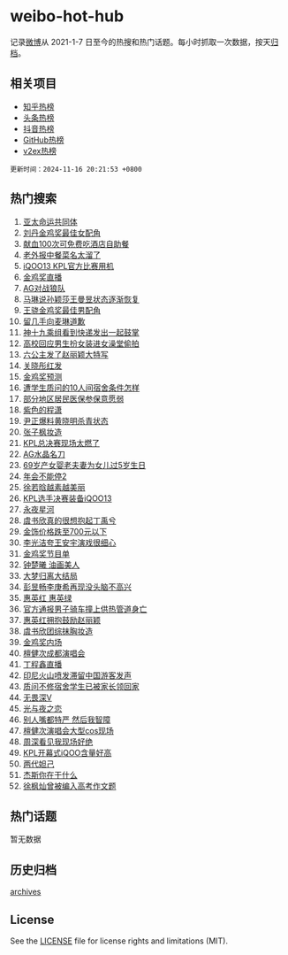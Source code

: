# weibo-hot-hub

记录[微博](https://www.weibo.com)从 2021-1-7 日至今的热搜和热门话题。每小时抓取一次数据，按天[归档](archives)。

## 相关项目

- [知乎热榜](https://github.com/lonnyzhang423/zhihu-hot-hub)
- [头条热榜](https://github.com/lonnyzhang423/toutiao-hot-hub)
- [抖音热榜](https://github.com/lonnyzhang423/douyin-hot-hub)
- [GitHub热榜](https://github.com/lonnyzhang423/github-hot-hub)
- [v2ex热榜](https://github.com/lonnyzhang423/v2ex-hot-hub)


`更新时间：2024-11-16 20:21:53 +0800`

## 热门搜索

1. [亚太命运共同体](https://m.weibo.cn/search?containerid=100103type%3D1%26t%3D10%26q%3D%23%E4%BA%9A%E5%A4%AA%E5%91%BD%E8%BF%90%E5%85%B1%E5%90%8C%E4%BD%93%23&stream_entry_id=51&isnewpage=1&extparam=seat%3D1%26c_type%3D51%26pos%3D0%26q%3D%2523%25E4%25BA%259A%25E5%25A4%25AA%25E5%2591%25BD%25E8%25BF%2590%25E5%2585%25B1%25E5%2590%258C%25E4%25BD%2593%2523%26dgr%3D0%26filter_type%3Drealtimehot%26stream_entry_id%3D51%26cate%3D10103%26display_time%3D1731759712%26pre_seqid%3D17317597126440368048131)
1. [刘丹金鸡奖最佳女配角](https://m.weibo.cn/search?containerid=100103type%3D1%26t%3D10%26q%3D%23%E5%88%98%E4%B8%B9%E9%87%91%E9%B8%A1%E5%A5%96%E6%9C%80%E4%BD%B3%E5%A5%B3%E9%85%8D%E8%A7%92%23&stream_entry_id=31&isnewpage=1&extparam=seat%3D1%26flag%3D1%26pos%3D0%26q%3D%2523%25E5%2588%2598%25E4%25B8%25B9%25E9%2587%2591%25E9%25B8%25A1%25E5%25A5%2596%25E6%259C%2580%25E4%25BD%25B3%25E5%25A5%25B3%25E9%2585%258D%25E8%25A7%2592%2523%26dgr%3D0%26lcate%3D5001%26realpos%3D1%26filter_type%3Drealtimehot%26c_type%3D31%26stream_entry_id%3D31%26band_rank%3D1%26cate%3D5001%26display_time%3D1731759712%26pre_seqid%3D17317597126440368048131)
1. [献血100次可免费吃酒店自助餐](https://m.weibo.cn/search?containerid=100103type%3D1%26t%3D10%26q%3D%23%E7%8C%AE%E8%A1%80100%E6%AC%A1%E5%8F%AF%E5%85%8D%E8%B4%B9%E5%90%83%E9%85%92%E5%BA%97%E8%87%AA%E5%8A%A9%E9%A4%90%23&stream_entry_id=31&isnewpage=1&extparam=seat%3D1%26flag%3D2%26pos%3D1%26q%3D%2523%25E7%258C%25AE%25E8%25A1%2580100%25E6%25AC%25A1%25E5%258F%25AF%25E5%2585%258D%25E8%25B4%25B9%25E5%2590%2583%25E9%2585%2592%25E5%25BA%2597%25E8%2587%25AA%25E5%258A%25A9%25E9%25A4%2590%2523%26dgr%3D0%26lcate%3D5001%26realpos%3D2%26filter_type%3Drealtimehot%26c_type%3D31%26stream_entry_id%3D31%26band_rank%3D2%26cate%3D5001%26display_time%3D1731759712%26pre_seqid%3D17317597126440368048131)
1. [老外报中餐菜名太溜了](https://m.weibo.cn/search?containerid=100103type%3D1%26t%3D10%26q%3D%23%E8%80%81%E5%A4%96%E6%8A%A5%E4%B8%AD%E9%A4%90%E8%8F%9C%E5%90%8D%E5%A4%AA%E6%BA%9C%E4%BA%86%23&stream_entry_id=31&isnewpage=1&extparam=seat%3D1%26flag%3D0%26pos%3D2%26q%3D%2523%25E8%2580%2581%25E5%25A4%2596%25E6%258A%25A5%25E4%25B8%25AD%25E9%25A4%2590%25E8%258F%259C%25E5%2590%258D%25E5%25A4%25AA%25E6%25BA%259C%25E4%25BA%2586%2523%26dgr%3D0%26lcate%3D5001%26realpos%3D3%26filter_type%3Drealtimehot%26c_type%3D31%26stream_entry_id%3D31%26band_rank%3D3%26cate%3D5001%26display_time%3D1731759712%26pre_seqid%3D17317597126440368048131)
1. [iQOO13 KPL官方比赛用机](https://m.weibo.cn/search?containerid=100103type%3D1%26t%3D10%26q%3D%23iQOO13+KPL%E5%AE%98%E6%96%B9%E6%AF%94%E8%B5%9B%E7%94%A8%E6%9C%BA%23&stream_entry_id=31&isnewpage=1&extparam=seat%3D1%26is_ad_pos%3D1%26pos%3D3%26q%3D%2523iQOO13%2520KPL%25E5%25AE%2598%25E6%2596%25B9%25E6%25AF%2594%25E8%25B5%259B%25E7%2594%25A8%25E6%259C%25BA%2523%26dgr%3D0%26adid%3D264362%26stream_entry_id%3D31%26filter_type%3Drealtimehot%26topic_ad%3D1%26c_type%3D31%26lcate%3D5001%26band_rank%3D4%26cate%3D5001%26display_time%3D1731759712%26pre_seqid%3D17317597126440368048131)
1. [金鸡奖直播](https://m.weibo.cn/search?containerid=100103type%3D1%26t%3D10%26q%3D%E9%87%91%E9%B8%A1%E5%A5%96%E7%9B%B4%E6%92%AD&stream_entry_id=31&isnewpage=1&extparam=seat%3D1%26flag%3D0%26pos%3D4%26q%3D%25E9%2587%2591%25E9%25B8%25A1%25E5%25A5%2596%25E7%259B%25B4%25E6%2592%25AD%26dgr%3D0%26lcate%3D5001%26realpos%3D4%26filter_type%3Drealtimehot%26c_type%3D31%26stream_entry_id%3D31%26band_rank%3D4%26cate%3D5001%26display_time%3D1731759712%26pre_seqid%3D17317597126440368048131)
1. [AG对战狼队](https://m.weibo.cn/search?containerid=100103type%3D1%26t%3D10%26q%3D%23AG%E5%AF%B9%E6%88%98%E7%8B%BC%E9%98%9F%23&stream_entry_id=31&isnewpage=1&extparam=seat%3D1%26flag%3D0%26pos%3D5%26q%3D%2523AG%25E5%25AF%25B9%25E6%2588%2598%25E7%258B%25BC%25E9%2598%259F%2523%26dgr%3D0%26lcate%3D5001%26realpos%3D5%26filter_type%3Drealtimehot%26c_type%3D31%26stream_entry_id%3D31%26band_rank%3D5%26cate%3D5001%26display_time%3D1731759712%26pre_seqid%3D17317597126440368048131)
1. [马琳说孙颖莎王曼昱状态逐渐恢复](https://m.weibo.cn/search?containerid=100103type%3D1%26t%3D10%26q%3D%23%E9%A9%AC%E7%90%B3%E8%AF%B4%E5%AD%99%E9%A2%96%E8%8E%8E%E7%8E%8B%E6%9B%BC%E6%98%B1%E7%8A%B6%E6%80%81%E9%80%90%E6%B8%90%E6%81%A2%E5%A4%8D%23&stream_entry_id=31&isnewpage=1&extparam=seat%3D1%26flag%3D1%26pos%3D6%26q%3D%2523%25E9%25A9%25AC%25E7%2590%25B3%25E8%25AF%25B4%25E5%25AD%2599%25E9%25A2%2596%25E8%258E%258E%25E7%258E%258B%25E6%259B%25BC%25E6%2598%25B1%25E7%258A%25B6%25E6%2580%2581%25E9%2580%2590%25E6%25B8%2590%25E6%2581%25A2%25E5%25A4%258D%2523%26dgr%3D0%26lcate%3D5001%26realpos%3D6%26filter_type%3Drealtimehot%26c_type%3D31%26stream_entry_id%3D31%26band_rank%3D6%26cate%3D5001%26display_time%3D1731759712%26pre_seqid%3D17317597126440368048131)
1. [王骁金鸡奖最佳男配角](https://m.weibo.cn/search?containerid=100103type%3D1%26t%3D10%26q%3D%23%E7%8E%8B%E9%AA%81%E9%87%91%E9%B8%A1%E5%A5%96%E6%9C%80%E4%BD%B3%E7%94%B7%E9%85%8D%E8%A7%92%23&stream_entry_id=31&isnewpage=1&extparam=seat%3D1%26flag%3D1%26pos%3D7%26q%3D%2523%25E7%258E%258B%25E9%25AA%2581%25E9%2587%2591%25E9%25B8%25A1%25E5%25A5%2596%25E6%259C%2580%25E4%25BD%25B3%25E7%2594%25B7%25E9%2585%258D%25E8%25A7%2592%2523%26dgr%3D0%26lcate%3D5001%26realpos%3D7%26filter_type%3Drealtimehot%26c_type%3D31%26stream_entry_id%3D31%26band_rank%3D7%26cate%3D5001%26display_time%3D1731759712%26pre_seqid%3D17317597126440368048131)
1. [留几手向麦琳道歉](https://m.weibo.cn/search?containerid=100103type%3D1%26t%3D10%26q%3D%23%E7%95%99%E5%87%A0%E6%89%8B%E5%90%91%E9%BA%A6%E7%90%B3%E9%81%93%E6%AD%89%23&stream_entry_id=31&isnewpage=1&extparam=seat%3D1%26flag%3D1%26pos%3D8%26q%3D%2523%25E7%2595%2599%25E5%2587%25A0%25E6%2589%258B%25E5%2590%2591%25E9%25BA%25A6%25E7%2590%25B3%25E9%2581%2593%25E6%25AD%2589%2523%26dgr%3D0%26lcate%3D5001%26realpos%3D8%26filter_type%3Drealtimehot%26c_type%3D31%26stream_entry_id%3D31%26band_rank%3D8%26cate%3D5001%26display_time%3D1731759712%26pre_seqid%3D17317597126440368048131)
1. [神十九乘组看到快递发出一起鼓掌](https://m.weibo.cn/search?containerid=100103type%3D1%26t%3D10%26q%3D%23%E7%A5%9E%E5%8D%81%E4%B9%9D%E4%B9%98%E7%BB%84%E7%9C%8B%E5%88%B0%E5%BF%AB%E9%80%92%E5%8F%91%E5%87%BA%E4%B8%80%E8%B5%B7%E9%BC%93%E6%8E%8C%23&stream_entry_id=31&isnewpage=1&extparam=seat%3D1%26flag%3D0%26pos%3D9%26q%3D%2523%25E7%25A5%259E%25E5%258D%2581%25E4%25B9%259D%25E4%25B9%2598%25E7%25BB%2584%25E7%259C%258B%25E5%2588%25B0%25E5%25BF%25AB%25E9%2580%2592%25E5%258F%2591%25E5%2587%25BA%25E4%25B8%2580%25E8%25B5%25B7%25E9%25BC%2593%25E6%258E%258C%2523%26dgr%3D0%26lcate%3D5001%26realpos%3D9%26filter_type%3Drealtimehot%26c_type%3D31%26stream_entry_id%3D31%26band_rank%3D9%26cate%3D5001%26display_time%3D1731759712%26pre_seqid%3D17317597126440368048131)
1. [高校回应男生扮女装进女澡堂偷拍](https://m.weibo.cn/search?containerid=100103type%3D1%26t%3D10%26q%3D%23%E9%AB%98%E6%A0%A1%E5%9B%9E%E5%BA%94%E7%94%B7%E7%94%9F%E6%89%AE%E5%A5%B3%E8%A3%85%E8%BF%9B%E5%A5%B3%E6%BE%A1%E5%A0%82%E5%81%B7%E6%8B%8D%23&stream_entry_id=31&isnewpage=1&extparam=seat%3D1%26flag%3D1%26pos%3D10%26q%3D%2523%25E9%25AB%2598%25E6%25A0%25A1%25E5%259B%259E%25E5%25BA%2594%25E7%2594%25B7%25E7%2594%259F%25E6%2589%25AE%25E5%25A5%25B3%25E8%25A3%2585%25E8%25BF%259B%25E5%25A5%25B3%25E6%25BE%25A1%25E5%25A0%2582%25E5%2581%25B7%25E6%258B%258D%2523%26dgr%3D0%26lcate%3D5001%26realpos%3D10%26filter_type%3Drealtimehot%26c_type%3D31%26stream_entry_id%3D31%26band_rank%3D10%26cate%3D5001%26display_time%3D1731759712%26pre_seqid%3D17317597126440368048131)
1. [六公主发了赵丽颖大特写](https://m.weibo.cn/search?containerid=100103type%3D1%26t%3D10%26q%3D%23%E5%85%AD%E5%85%AC%E4%B8%BB%E5%8F%91%E4%BA%86%E8%B5%B5%E4%B8%BD%E9%A2%96%E5%A4%A7%E7%89%B9%E5%86%99%23&stream_entry_id=31&isnewpage=1&extparam=seat%3D1%26flag%3D2%26pos%3D11%26q%3D%2523%25E5%2585%25AD%25E5%2585%25AC%25E4%25B8%25BB%25E5%258F%2591%25E4%25BA%2586%25E8%25B5%25B5%25E4%25B8%25BD%25E9%25A2%2596%25E5%25A4%25A7%25E7%2589%25B9%25E5%2586%2599%2523%26dgr%3D0%26lcate%3D5001%26realpos%3D11%26filter_type%3Drealtimehot%26c_type%3D31%26stream_entry_id%3D31%26band_rank%3D11%26cate%3D5001%26display_time%3D1731759712%26pre_seqid%3D17317597126440368048131)
1. [关晓彤红发](https://m.weibo.cn/search?containerid=100103type%3D1%26t%3D10%26q%3D%E5%85%B3%E6%99%93%E5%BD%A4%E7%BA%A2%E5%8F%91&stream_entry_id=31&isnewpage=1&extparam=seat%3D1%26flag%3D2%26pos%3D12%26q%3D%25E5%2585%25B3%25E6%2599%2593%25E5%25BD%25A4%25E7%25BA%25A2%25E5%258F%2591%26dgr%3D0%26lcate%3D5001%26realpos%3D12%26filter_type%3Drealtimehot%26c_type%3D31%26stream_entry_id%3D31%26band_rank%3D12%26cate%3D5001%26display_time%3D1731759712%26pre_seqid%3D17317597126440368048131)
1. [金鸡奖预测](https://m.weibo.cn/search?containerid=100103type%3D1%26t%3D10%26q%3D%E9%87%91%E9%B8%A1%E5%A5%96%E9%A2%84%E6%B5%8B&stream_entry_id=31&isnewpage=1&extparam=seat%3D1%26flag%3D1%26pos%3D13%26q%3D%25E9%2587%2591%25E9%25B8%25A1%25E5%25A5%2596%25E9%25A2%2584%25E6%25B5%258B%26dgr%3D0%26lcate%3D5001%26realpos%3D13%26filter_type%3Drealtimehot%26c_type%3D31%26stream_entry_id%3D31%26band_rank%3D13%26cate%3D5001%26display_time%3D1731759712%26pre_seqid%3D17317597126440368048131)
1. [遭学生质问的10人间宿舍条件怎样](https://m.weibo.cn/search?containerid=100103type%3D1%26t%3D10%26q%3D%23%E9%81%AD%E5%AD%A6%E7%94%9F%E8%B4%A8%E9%97%AE%E7%9A%8410%E4%BA%BA%E9%97%B4%E5%AE%BF%E8%88%8D%E6%9D%A1%E4%BB%B6%E6%80%8E%E6%A0%B7%23&stream_entry_id=31&isnewpage=1&extparam=seat%3D1%26flag%3D0%26pos%3D14%26q%3D%2523%25E9%2581%25AD%25E5%25AD%25A6%25E7%2594%259F%25E8%25B4%25A8%25E9%2597%25AE%25E7%259A%258410%25E4%25BA%25BA%25E9%2597%25B4%25E5%25AE%25BF%25E8%2588%258D%25E6%259D%25A1%25E4%25BB%25B6%25E6%2580%258E%25E6%25A0%25B7%2523%26dgr%3D0%26lcate%3D5001%26realpos%3D14%26filter_type%3Drealtimehot%26c_type%3D31%26stream_entry_id%3D31%26band_rank%3D14%26cate%3D5001%26display_time%3D1731759712%26pre_seqid%3D17317597126440368048131)
1. [部分地区居民医保参保意愿弱](https://m.weibo.cn/search?containerid=100103type%3D1%26t%3D10%26q%3D%23%E9%83%A8%E5%88%86%E5%9C%B0%E5%8C%BA%E5%B1%85%E6%B0%91%E5%8C%BB%E4%BF%9D%E5%8F%82%E4%BF%9D%E6%84%8F%E6%84%BF%E5%BC%B1%23&stream_entry_id=31&isnewpage=1&extparam=seat%3D1%26flag%3D1%26pos%3D15%26q%3D%2523%25E9%2583%25A8%25E5%2588%2586%25E5%259C%25B0%25E5%258C%25BA%25E5%25B1%2585%25E6%25B0%2591%25E5%258C%25BB%25E4%25BF%259D%25E5%258F%2582%25E4%25BF%259D%25E6%2584%258F%25E6%2584%25BF%25E5%25BC%25B1%2523%26dgr%3D0%26lcate%3D5001%26realpos%3D15%26filter_type%3Drealtimehot%26c_type%3D31%26stream_entry_id%3D31%26band_rank%3D15%26cate%3D5001%26display_time%3D1731759712%26pre_seqid%3D17317597126440368048131)
1. [紫色的程潇](https://m.weibo.cn/search?containerid=100103type%3D1%26t%3D10%26q%3D%E7%B4%AB%E8%89%B2%E7%9A%84%E7%A8%8B%E6%BD%87&stream_entry_id=31&isnewpage=1&extparam=seat%3D1%26flag%3D1%26pos%3D16%26q%3D%25E7%25B4%25AB%25E8%2589%25B2%25E7%259A%2584%25E7%25A8%258B%25E6%25BD%2587%26dgr%3D0%26lcate%3D5001%26realpos%3D16%26filter_type%3Drealtimehot%26c_type%3D31%26stream_entry_id%3D31%26band_rank%3D16%26cate%3D5001%26display_time%3D1731759712%26pre_seqid%3D17317597126440368048131)
1. [尹正爆料黄晓明杀青状态](https://m.weibo.cn/search?containerid=100103type%3D1%26t%3D10%26q%3D%E5%B0%B9%E6%AD%A3%E7%88%86%E6%96%99%E9%BB%84%E6%99%93%E6%98%8E%E6%9D%80%E9%9D%92%E7%8A%B6%E6%80%81&stream_entry_id=31&isnewpage=1&extparam=seat%3D1%26flag%3D2%26pos%3D17%26q%3D%25E5%25B0%25B9%25E6%25AD%25A3%25E7%2588%2586%25E6%2596%2599%25E9%25BB%2584%25E6%2599%2593%25E6%2598%258E%25E6%259D%2580%25E9%259D%2592%25E7%258A%25B6%25E6%2580%2581%26dgr%3D0%26lcate%3D5001%26realpos%3D17%26filter_type%3Drealtimehot%26c_type%3D31%26stream_entry_id%3D31%26band_rank%3D17%26cate%3D5001%26display_time%3D1731759712%26pre_seqid%3D17317597126440368048131)
1. [张子枫妆造](https://m.weibo.cn/search?containerid=100103type%3D1%26t%3D10%26q%3D%E5%BC%A0%E5%AD%90%E6%9E%AB%E5%A6%86%E9%80%A0&stream_entry_id=31&isnewpage=1&extparam=seat%3D1%26flag%3D1%26pos%3D18%26q%3D%25E5%25BC%25A0%25E5%25AD%2590%25E6%259E%25AB%25E5%25A6%2586%25E9%2580%25A0%26dgr%3D0%26lcate%3D5001%26realpos%3D18%26filter_type%3Drealtimehot%26c_type%3D31%26stream_entry_id%3D31%26band_rank%3D18%26cate%3D5001%26display_time%3D1731759712%26pre_seqid%3D17317597126440368048131)
1. [KPL总决赛现场太燃了](https://m.weibo.cn/search?containerid=100103type%3D1%26t%3D10%26q%3DKPL%E6%80%BB%E5%86%B3%E8%B5%9B%E7%8E%B0%E5%9C%BA%E5%A4%AA%E7%87%83%E4%BA%86&stream_entry_id=31&isnewpage=1&extparam=seat%3D1%26flag%3D0%26pos%3D19%26q%3DKPL%25E6%2580%25BB%25E5%2586%25B3%25E8%25B5%259B%25E7%258E%25B0%25E5%259C%25BA%25E5%25A4%25AA%25E7%2587%2583%25E4%25BA%2586%26dgr%3D0%26lcate%3D5001%26realpos%3D19%26filter_type%3Drealtimehot%26c_type%3D31%26stream_entry_id%3D31%26band_rank%3D19%26cate%3D5001%26display_time%3D1731759712%26pre_seqid%3D17317597126440368048131)
1. [AG水晶名刀](https://m.weibo.cn/search?containerid=100103type%3D1%26t%3D10%26q%3DAG%E6%B0%B4%E6%99%B6%E5%90%8D%E5%88%80&stream_entry_id=31&isnewpage=1&extparam=seat%3D1%26flag%3D1%26pos%3D20%26q%3DAG%25E6%25B0%25B4%25E6%2599%25B6%25E5%2590%258D%25E5%2588%2580%26dgr%3D0%26lcate%3D5001%26realpos%3D20%26filter_type%3Drealtimehot%26c_type%3D31%26stream_entry_id%3D31%26band_rank%3D20%26cate%3D5001%26display_time%3D1731759712%26pre_seqid%3D17317597126440368048131)
1. [69岁产女婴老夫妻为女儿过5岁生日](https://m.weibo.cn/search?containerid=100103type%3D1%26t%3D10%26q%3D%2369%E5%B2%81%E4%BA%A7%E5%A5%B3%E5%A9%B4%E8%80%81%E5%A4%AB%E5%A6%BB%E4%B8%BA%E5%A5%B3%E5%84%BF%E8%BF%875%E5%B2%81%E7%94%9F%E6%97%A5%23&stream_entry_id=31&isnewpage=1&extparam=seat%3D1%26flag%3D32768%26pos%3D21%26q%3D%252369%25E5%25B2%2581%25E4%25BA%25A7%25E5%25A5%25B3%25E5%25A9%25B4%25E8%2580%2581%25E5%25A4%25AB%25E5%25A6%25BB%25E4%25B8%25BA%25E5%25A5%25B3%25E5%2584%25BF%25E8%25BF%25875%25E5%25B2%2581%25E7%2594%259F%25E6%2597%25A5%2523%26dgr%3D0%26lcate%3D5001%26realpos%3D21%26filter_type%3Drealtimehot%26c_type%3D31%26stream_entry_id%3D31%26band_rank%3D21%26cate%3D5001%26display_time%3D1731759712%26pre_seqid%3D17317597126440368048131)
1. [年会不能停2](https://m.weibo.cn/search?containerid=100103type%3D1%26t%3D10%26q%3D%E5%B9%B4%E4%BC%9A%E4%B8%8D%E8%83%BD%E5%81%9C2&stream_entry_id=31&isnewpage=1&extparam=seat%3D1%26flag%3D1%26pos%3D22%26q%3D%25E5%25B9%25B4%25E4%25BC%259A%25E4%25B8%258D%25E8%2583%25BD%25E5%2581%259C2%26dgr%3D0%26lcate%3D5001%26realpos%3D22%26filter_type%3Drealtimehot%26c_type%3D31%26stream_entry_id%3D31%26band_rank%3D22%26cate%3D5001%26display_time%3D1731759712%26pre_seqid%3D17317597126440368048131)
1. [徐若晗越素越美丽](https://m.weibo.cn/search?containerid=100103type%3D1%26t%3D10%26q%3D%E5%BE%90%E8%8B%A5%E6%99%97%E8%B6%8A%E7%B4%A0%E8%B6%8A%E7%BE%8E%E4%B8%BD&stream_entry_id=31&isnewpage=1&extparam=seat%3D1%26flag%3D1%26pos%3D23%26q%3D%25E5%25BE%2590%25E8%258B%25A5%25E6%2599%2597%25E8%25B6%258A%25E7%25B4%25A0%25E8%25B6%258A%25E7%25BE%258E%25E4%25B8%25BD%26dgr%3D0%26lcate%3D5001%26realpos%3D23%26filter_type%3Drealtimehot%26c_type%3D31%26stream_entry_id%3D31%26band_rank%3D23%26cate%3D5001%26display_time%3D1731759712%26pre_seqid%3D17317597126440368048131)
1. [KPL选手决赛装备iQOO13](https://m.weibo.cn/search?containerid=100103type%3D1%26t%3D10%26q%3D%23KPL%E9%80%89%E6%89%8B%E5%86%B3%E8%B5%9B%E8%A3%85%E5%A4%87iQOO13%23&stream_entry_id=31&isnewpage=1&extparam=seat%3D1%26flag%3D0%26pos%3D24%26q%3D%2523KPL%25E9%2580%2589%25E6%2589%258B%25E5%2586%25B3%25E8%25B5%259B%25E8%25A3%2585%25E5%25A4%2587iQOO13%2523%26dgr%3D0%26adid%3D263776%26realpos%3D24%26filter_type%3Drealtimehot%26stream_entry_id%3D31%26c_type%3D31%26lcate%3D5001%26band_rank%3D24%26cate%3D5001%26display_time%3D1731759712%26pre_seqid%3D17317597126440368048131)
1. [永夜星河](https://m.weibo.cn/search?containerid=100103type%3D1%26t%3D10%26q%3D%E6%B0%B8%E5%A4%9C%E6%98%9F%E6%B2%B3&stream_entry_id=31&isnewpage=1&extparam=seat%3D1%26flag%3D1%26pos%3D25%26q%3D%25E6%25B0%25B8%25E5%25A4%259C%25E6%2598%259F%25E6%25B2%25B3%26dgr%3D0%26lcate%3D5001%26realpos%3D25%26filter_type%3Drealtimehot%26c_type%3D31%26stream_entry_id%3D31%26band_rank%3D25%26cate%3D5001%26display_time%3D1731759712%26pre_seqid%3D17317597126440368048131)
1. [虞书欣真的很想抱起丁禹兮](https://m.weibo.cn/search?containerid=100103type%3D1%26t%3D10%26q%3D%E8%99%9E%E4%B9%A6%E6%AC%A3%E7%9C%9F%E7%9A%84%E5%BE%88%E6%83%B3%E6%8A%B1%E8%B5%B7%E4%B8%81%E7%A6%B9%E5%85%AE&stream_entry_id=31&isnewpage=1&extparam=seat%3D1%26flag%3D1%26pos%3D26%26q%3D%25E8%2599%259E%25E4%25B9%25A6%25E6%25AC%25A3%25E7%259C%259F%25E7%259A%2584%25E5%25BE%2588%25E6%2583%25B3%25E6%258A%25B1%25E8%25B5%25B7%25E4%25B8%2581%25E7%25A6%25B9%25E5%2585%25AE%26dgr%3D0%26lcate%3D5001%26realpos%3D26%26filter_type%3Drealtimehot%26c_type%3D31%26stream_entry_id%3D31%26band_rank%3D26%26cate%3D5001%26display_time%3D1731759712%26pre_seqid%3D17317597126440368048131)
1. [金饰价格跌至700元以下](https://m.weibo.cn/search?containerid=100103type%3D1%26t%3D10%26q%3D%23%E9%87%91%E9%A5%B0%E4%BB%B7%E6%A0%BC%E8%B7%8C%E8%87%B3700%E5%85%83%E4%BB%A5%E4%B8%8B%23&stream_entry_id=31&isnewpage=1&extparam=seat%3D1%26flag%3D1%26pos%3D27%26q%3D%2523%25E9%2587%2591%25E9%25A5%25B0%25E4%25BB%25B7%25E6%25A0%25BC%25E8%25B7%258C%25E8%2587%25B3700%25E5%2585%2583%25E4%25BB%25A5%25E4%25B8%258B%2523%26dgr%3D0%26lcate%3D5001%26realpos%3D27%26filter_type%3Drealtimehot%26c_type%3D31%26stream_entry_id%3D31%26band_rank%3D27%26cate%3D5001%26display_time%3D1731759712%26pre_seqid%3D17317597126440368048131)
1. [李光洁夸王安宇演戏很细心](https://m.weibo.cn/search?containerid=100103type%3D1%26t%3D10%26q%3D%E6%9D%8E%E5%85%89%E6%B4%81%E5%A4%B8%E7%8E%8B%E5%AE%89%E5%AE%87%E6%BC%94%E6%88%8F%E5%BE%88%E7%BB%86%E5%BF%83&stream_entry_id=31&isnewpage=1&extparam=seat%3D1%26flag%3D1%26pos%3D28%26q%3D%25E6%259D%258E%25E5%2585%2589%25E6%25B4%2581%25E5%25A4%25B8%25E7%258E%258B%25E5%25AE%2589%25E5%25AE%2587%25E6%25BC%2594%25E6%2588%258F%25E5%25BE%2588%25E7%25BB%2586%25E5%25BF%2583%26dgr%3D0%26lcate%3D5001%26realpos%3D28%26filter_type%3Drealtimehot%26c_type%3D31%26stream_entry_id%3D31%26band_rank%3D28%26cate%3D5001%26display_time%3D1731759712%26pre_seqid%3D17317597126440368048131)
1. [金鸡奖节目单](https://m.weibo.cn/search?containerid=100103type%3D1%26t%3D10%26q%3D%E9%87%91%E9%B8%A1%E5%A5%96%E8%8A%82%E7%9B%AE%E5%8D%95&stream_entry_id=31&isnewpage=1&extparam=seat%3D1%26flag%3D1%26pos%3D29%26q%3D%25E9%2587%2591%25E9%25B8%25A1%25E5%25A5%2596%25E8%258A%2582%25E7%259B%25AE%25E5%258D%2595%26dgr%3D0%26lcate%3D5001%26realpos%3D29%26filter_type%3Drealtimehot%26c_type%3D31%26stream_entry_id%3D31%26band_rank%3D29%26cate%3D5001%26display_time%3D1731759712%26pre_seqid%3D17317597126440368048131)
1. [钟楚曦 油画美人](https://m.weibo.cn/search?containerid=100103type%3D1%26t%3D10%26q%3D%E9%92%9F%E6%A5%9A%E6%9B%A6+%E6%B2%B9%E7%94%BB%E7%BE%8E%E4%BA%BA&stream_entry_id=31&isnewpage=1&extparam=seat%3D1%26flag%3D0%26pos%3D30%26q%3D%25E9%2592%259F%25E6%25A5%259A%25E6%259B%25A6%2520%25E6%25B2%25B9%25E7%2594%25BB%25E7%25BE%258E%25E4%25BA%25BA%26dgr%3D0%26lcate%3D5001%26realpos%3D30%26filter_type%3Drealtimehot%26c_type%3D31%26stream_entry_id%3D31%26band_rank%3D30%26cate%3D5001%26display_time%3D1731759712%26pre_seqid%3D17317597126440368048131)
1. [大梦归离大结局](https://m.weibo.cn/search?containerid=100103type%3D1%26t%3D10%26q%3D%23%E5%A4%A7%E6%A2%A6%E5%BD%92%E7%A6%BB%E5%A4%A7%E7%BB%93%E5%B1%80%23&stream_entry_id=31&isnewpage=1&extparam=seat%3D1%26flag%3D1%26pos%3D31%26q%3D%2523%25E5%25A4%25A7%25E6%25A2%25A6%25E5%25BD%2592%25E7%25A6%25BB%25E5%25A4%25A7%25E7%25BB%2593%25E5%25B1%2580%2523%26dgr%3D0%26lcate%3D5001%26realpos%3D31%26filter_type%3Drealtimehot%26c_type%3D31%26stream_entry_id%3D31%26band_rank%3D31%26cate%3D5001%26display_time%3D1731759712%26pre_seqid%3D17317597126440368048131)
1. [彭昱畅李庚希再现没头脑不高兴](https://m.weibo.cn/search?containerid=100103type%3D1%26t%3D10%26q%3D%23%E5%BD%AD%E6%98%B1%E7%95%85%E6%9D%8E%E5%BA%9A%E5%B8%8C%E5%86%8D%E7%8E%B0%E6%B2%A1%E5%A4%B4%E8%84%91%E4%B8%8D%E9%AB%98%E5%85%B4%23&stream_entry_id=31&isnewpage=1&extparam=seat%3D1%26flag%3D0%26pos%3D32%26q%3D%2523%25E5%25BD%25AD%25E6%2598%25B1%25E7%2595%2585%25E6%259D%258E%25E5%25BA%259A%25E5%25B8%258C%25E5%2586%258D%25E7%258E%25B0%25E6%25B2%25A1%25E5%25A4%25B4%25E8%2584%2591%25E4%25B8%258D%25E9%25AB%2598%25E5%2585%25B4%2523%26dgr%3D0%26adid%3D264460%26realpos%3D32%26filter_type%3Drealtimehot%26stream_entry_id%3D31%26c_type%3D31%26lcate%3D5001%26band_rank%3D32%26cate%3D5001%26display_time%3D1731759712%26pre_seqid%3D17317597126440368048131)
1. [惠英红 惠英绿](https://m.weibo.cn/search?containerid=100103type%3D1%26t%3D10%26q%3D%E6%83%A0%E8%8B%B1%E7%BA%A2+%E6%83%A0%E8%8B%B1%E7%BB%BF&stream_entry_id=31&isnewpage=1&extparam=seat%3D1%26flag%3D0%26pos%3D33%26q%3D%25E6%2583%25A0%25E8%258B%25B1%25E7%25BA%25A2%2520%25E6%2583%25A0%25E8%258B%25B1%25E7%25BB%25BF%26dgr%3D0%26lcate%3D5001%26realpos%3D33%26filter_type%3Drealtimehot%26c_type%3D31%26stream_entry_id%3D31%26band_rank%3D33%26cate%3D5001%26display_time%3D1731759712%26pre_seqid%3D17317597126440368048131)
1. [官方通报男子骑车撞上供热管道身亡](https://m.weibo.cn/search?containerid=100103type%3D1%26t%3D10%26q%3D%23%E5%AE%98%E6%96%B9%E9%80%9A%E6%8A%A5%E7%94%B7%E5%AD%90%E9%AA%91%E8%BD%A6%E6%92%9E%E4%B8%8A%E4%BE%9B%E7%83%AD%E7%AE%A1%E9%81%93%E8%BA%AB%E4%BA%A1%23&stream_entry_id=31&isnewpage=1&extparam=seat%3D1%26flag%3D0%26pos%3D34%26q%3D%2523%25E5%25AE%2598%25E6%2596%25B9%25E9%2580%259A%25E6%258A%25A5%25E7%2594%25B7%25E5%25AD%2590%25E9%25AA%2591%25E8%25BD%25A6%25E6%2592%259E%25E4%25B8%258A%25E4%25BE%259B%25E7%2583%25AD%25E7%25AE%25A1%25E9%2581%2593%25E8%25BA%25AB%25E4%25BA%25A1%2523%26dgr%3D0%26lcate%3D5001%26realpos%3D34%26filter_type%3Drealtimehot%26c_type%3D31%26stream_entry_id%3D31%26band_rank%3D34%26cate%3D5001%26display_time%3D1731759712%26pre_seqid%3D17317597126440368048131)
1. [惠英红拥抱鼓励赵丽颖](https://m.weibo.cn/search?containerid=100103type%3D1%26t%3D10%26q%3D%23%E6%83%A0%E8%8B%B1%E7%BA%A2%E6%8B%A5%E6%8A%B1%E9%BC%93%E5%8A%B1%E8%B5%B5%E4%B8%BD%E9%A2%96%23&stream_entry_id=31&isnewpage=1&extparam=seat%3D1%26flag%3D1%26pos%3D35%26q%3D%2523%25E6%2583%25A0%25E8%258B%25B1%25E7%25BA%25A2%25E6%258B%25A5%25E6%258A%25B1%25E9%25BC%2593%25E5%258A%25B1%25E8%25B5%25B5%25E4%25B8%25BD%25E9%25A2%2596%2523%26dgr%3D0%26lcate%3D5001%26realpos%3D35%26filter_type%3Drealtimehot%26c_type%3D31%26stream_entry_id%3D31%26band_rank%3D35%26cate%3D5001%26display_time%3D1731759712%26pre_seqid%3D17317597126440368048131)
1. [虞书欣团综抹胸妆造](https://m.weibo.cn/search?containerid=100103type%3D1%26t%3D10%26q%3D%23%E8%99%9E%E4%B9%A6%E6%AC%A3%E5%9B%A2%E7%BB%BC%E6%8A%B9%E8%83%B8%E5%A6%86%E9%80%A0%23&stream_entry_id=31&isnewpage=1&extparam=seat%3D1%26flag%3D0%26pos%3D36%26q%3D%2523%25E8%2599%259E%25E4%25B9%25A6%25E6%25AC%25A3%25E5%259B%25A2%25E7%25BB%25BC%25E6%258A%25B9%25E8%2583%25B8%25E5%25A6%2586%25E9%2580%25A0%2523%26dgr%3D0%26lcate%3D5001%26realpos%3D36%26filter_type%3Drealtimehot%26c_type%3D31%26stream_entry_id%3D31%26band_rank%3D36%26cate%3D5001%26display_time%3D1731759712%26pre_seqid%3D17317597126440368048131)
1. [金鸡奖内场](https://m.weibo.cn/search?containerid=100103type%3D1%26t%3D10%26q%3D%23%E9%87%91%E9%B8%A1%E5%A5%96%E5%86%85%E5%9C%BA%23&stream_entry_id=31&isnewpage=1&extparam=seat%3D1%26flag%3D1%26pos%3D37%26q%3D%2523%25E9%2587%2591%25E9%25B8%25A1%25E5%25A5%2596%25E5%2586%2585%25E5%259C%25BA%2523%26dgr%3D0%26lcate%3D5001%26realpos%3D37%26filter_type%3Drealtimehot%26c_type%3D31%26stream_entry_id%3D31%26band_rank%3D37%26cate%3D5001%26display_time%3D1731759712%26pre_seqid%3D17317597126440368048131)
1. [檀健次成都演唱会](https://m.weibo.cn/search?containerid=100103type%3D1%26t%3D10%26q%3D%E6%AA%80%E5%81%A5%E6%AC%A1%E6%88%90%E9%83%BD%E6%BC%94%E5%94%B1%E4%BC%9A&stream_entry_id=31&isnewpage=1&extparam=seat%3D1%26flag%3D1%26pos%3D38%26q%3D%25E6%25AA%2580%25E5%2581%25A5%25E6%25AC%25A1%25E6%2588%2590%25E9%2583%25BD%25E6%25BC%2594%25E5%2594%25B1%25E4%25BC%259A%26dgr%3D0%26lcate%3D5001%26realpos%3D38%26filter_type%3Drealtimehot%26c_type%3D31%26stream_entry_id%3D31%26band_rank%3D38%26cate%3D5001%26display_time%3D1731759712%26pre_seqid%3D17317597126440368048131)
1. [丁程鑫直播](https://m.weibo.cn/search?containerid=100103type%3D1%26t%3D10%26q%3D%E4%B8%81%E7%A8%8B%E9%91%AB%E7%9B%B4%E6%92%AD&stream_entry_id=31&isnewpage=1&extparam=seat%3D1%26flag%3D1%26pos%3D39%26q%3D%25E4%25B8%2581%25E7%25A8%258B%25E9%2591%25AB%25E7%259B%25B4%25E6%2592%25AD%26dgr%3D0%26lcate%3D5001%26realpos%3D39%26filter_type%3Drealtimehot%26c_type%3D31%26stream_entry_id%3D31%26band_rank%3D39%26cate%3D5001%26display_time%3D1731759712%26pre_seqid%3D17317597126440368048131)
1. [印尼火山喷发滞留中国游客发声](https://m.weibo.cn/search?containerid=100103type%3D1%26t%3D10%26q%3D%23%E5%8D%B0%E5%B0%BC%E7%81%AB%E5%B1%B1%E5%96%B7%E5%8F%91%E6%BB%9E%E7%95%99%E4%B8%AD%E5%9B%BD%E6%B8%B8%E5%AE%A2%E5%8F%91%E5%A3%B0%23&stream_entry_id=31&isnewpage=1&extparam=seat%3D1%26flag%3D1%26pos%3D40%26q%3D%2523%25E5%258D%25B0%25E5%25B0%25BC%25E7%2581%25AB%25E5%25B1%25B1%25E5%2596%25B7%25E5%258F%2591%25E6%25BB%259E%25E7%2595%2599%25E4%25B8%25AD%25E5%259B%25BD%25E6%25B8%25B8%25E5%25AE%25A2%25E5%258F%2591%25E5%25A3%25B0%2523%26dgr%3D0%26lcate%3D5001%26realpos%3D40%26filter_type%3Drealtimehot%26c_type%3D31%26stream_entry_id%3D31%26band_rank%3D40%26cate%3D5001%26display_time%3D1731759712%26pre_seqid%3D17317597126440368048131)
1. [质问不修宿舍学生已被家长领回家](https://m.weibo.cn/search?containerid=100103type%3D1%26t%3D10%26q%3D%23%E8%B4%A8%E9%97%AE%E4%B8%8D%E4%BF%AE%E5%AE%BF%E8%88%8D%E5%AD%A6%E7%94%9F%E5%B7%B2%E8%A2%AB%E5%AE%B6%E9%95%BF%E9%A2%86%E5%9B%9E%E5%AE%B6%23&stream_entry_id=31&isnewpage=1&extparam=seat%3D1%26flag%3D1%26pos%3D41%26q%3D%2523%25E8%25B4%25A8%25E9%2597%25AE%25E4%25B8%258D%25E4%25BF%25AE%25E5%25AE%25BF%25E8%2588%258D%25E5%25AD%25A6%25E7%2594%259F%25E5%25B7%25B2%25E8%25A2%25AB%25E5%25AE%25B6%25E9%2595%25BF%25E9%25A2%2586%25E5%259B%259E%25E5%25AE%25B6%2523%26dgr%3D0%26lcate%3D5001%26realpos%3D41%26filter_type%3Drealtimehot%26c_type%3D31%26stream_entry_id%3D31%26band_rank%3D41%26cate%3D5001%26display_time%3D1731759712%26pre_seqid%3D17317597126440368048131)
1. [无畏深V](https://m.weibo.cn/search?containerid=100103type%3D1%26t%3D10%26q%3D%E6%97%A0%E7%95%8F%E6%B7%B1V&stream_entry_id=31&isnewpage=1&extparam=seat%3D1%26flag%3D1%26pos%3D42%26q%3D%25E6%2597%25A0%25E7%2595%258F%25E6%25B7%25B1V%26dgr%3D0%26lcate%3D5001%26realpos%3D42%26filter_type%3Drealtimehot%26c_type%3D31%26stream_entry_id%3D31%26band_rank%3D42%26cate%3D5001%26display_time%3D1731759712%26pre_seqid%3D17317597126440368048131)
1. [光与夜之恋](https://m.weibo.cn/search?containerid=100103type%3D1%26t%3D10%26q%3D%23%E5%85%89%E4%B8%8E%E5%A4%9C%E4%B9%8B%E6%81%8B%23&stream_entry_id=31&isnewpage=1&extparam=seat%3D1%26flag%3D1%26pos%3D43%26q%3D%2523%25E5%2585%2589%25E4%25B8%258E%25E5%25A4%259C%25E4%25B9%258B%25E6%2581%258B%2523%26dgr%3D0%26lcate%3D5001%26realpos%3D43%26filter_type%3Drealtimehot%26c_type%3D31%26stream_entry_id%3D31%26band_rank%3D43%26cate%3D5001%26display_time%3D1731759712%26pre_seqid%3D17317597126440368048131)
1. [别人嘴都特严 然后我智障](https://m.weibo.cn/search?containerid=100103type%3D1%26t%3D10%26q%3D%E5%88%AB%E4%BA%BA%E5%98%B4%E9%83%BD%E7%89%B9%E4%B8%A5+%E7%84%B6%E5%90%8E%E6%88%91%E6%99%BA%E9%9A%9C&stream_entry_id=31&isnewpage=1&extparam=seat%3D1%26flag%3D1%26pos%3D44%26q%3D%25E5%2588%25AB%25E4%25BA%25BA%25E5%2598%25B4%25E9%2583%25BD%25E7%2589%25B9%25E4%25B8%25A5%2520%25E7%2584%25B6%25E5%2590%258E%25E6%2588%2591%25E6%2599%25BA%25E9%259A%259C%26dgr%3D0%26lcate%3D5001%26realpos%3D44%26filter_type%3Drealtimehot%26c_type%3D31%26stream_entry_id%3D31%26band_rank%3D44%26cate%3D5001%26display_time%3D1731759712%26pre_seqid%3D17317597126440368048131)
1. [檀健次演唱会大型cos现场](https://m.weibo.cn/search?containerid=100103type%3D1%26t%3D10%26q%3D%23%E6%AA%80%E5%81%A5%E6%AC%A1%E6%BC%94%E5%94%B1%E4%BC%9A%E5%A4%A7%E5%9E%8Bcos%E7%8E%B0%E5%9C%BA%23&stream_entry_id=31&isnewpage=1&extparam=seat%3D1%26flag%3D1%26pos%3D45%26q%3D%2523%25E6%25AA%2580%25E5%2581%25A5%25E6%25AC%25A1%25E6%25BC%2594%25E5%2594%25B1%25E4%25BC%259A%25E5%25A4%25A7%25E5%259E%258Bcos%25E7%258E%25B0%25E5%259C%25BA%2523%26dgr%3D0%26lcate%3D5001%26realpos%3D45%26filter_type%3Drealtimehot%26c_type%3D31%26stream_entry_id%3D31%26band_rank%3D45%26cate%3D5001%26display_time%3D1731759712%26pre_seqid%3D17317597126440368048131)
1. [周深看见我现场好绝](https://m.weibo.cn/search?containerid=100103type%3D1%26t%3D10%26q%3D%23%E5%91%A8%E6%B7%B1%E7%9C%8B%E8%A7%81%E6%88%91%E7%8E%B0%E5%9C%BA%E5%A5%BD%E7%BB%9D%23&stream_entry_id=31&isnewpage=1&extparam=seat%3D1%26flag%3D1%26pos%3D46%26q%3D%2523%25E5%2591%25A8%25E6%25B7%25B1%25E7%259C%258B%25E8%25A7%2581%25E6%2588%2591%25E7%258E%25B0%25E5%259C%25BA%25E5%25A5%25BD%25E7%25BB%259D%2523%26dgr%3D0%26lcate%3D5001%26realpos%3D46%26filter_type%3Drealtimehot%26c_type%3D31%26stream_entry_id%3D31%26band_rank%3D46%26cate%3D5001%26display_time%3D1731759712%26pre_seqid%3D17317597126440368048131)
1. [KPL开幕式iQOO含量好高](https://m.weibo.cn/search?containerid=100103type%3D1%26t%3D10%26q%3D%23KPL%E5%BC%80%E5%B9%95%E5%BC%8FiQOO%E5%90%AB%E9%87%8F%E5%A5%BD%E9%AB%98%23&stream_entry_id=31&isnewpage=1&extparam=seat%3D1%26flag%3D0%26pos%3D47%26q%3D%2523KPL%25E5%25BC%2580%25E5%25B9%2595%25E5%25BC%258FiQOO%25E5%2590%25AB%25E9%2587%258F%25E5%25A5%25BD%25E9%25AB%2598%2523%26dgr%3D0%26adid%3D263775%26realpos%3D47%26filter_type%3Drealtimehot%26stream_entry_id%3D31%26c_type%3D31%26lcate%3D5001%26band_rank%3D47%26cate%3D5001%26display_time%3D1731759712%26pre_seqid%3D17317597126440368048131)
1. [两代妲己](https://m.weibo.cn/search?containerid=100103type%3D1%26t%3D10%26q%3D%E4%B8%A4%E4%BB%A3%E5%A6%B2%E5%B7%B1&stream_entry_id=31&isnewpage=1&extparam=seat%3D1%26flag%3D1%26pos%3D48%26q%3D%25E4%25B8%25A4%25E4%25BB%25A3%25E5%25A6%25B2%25E5%25B7%25B1%26dgr%3D0%26lcate%3D5001%26realpos%3D48%26filter_type%3Drealtimehot%26c_type%3D31%26stream_entry_id%3D31%26band_rank%3D48%26cate%3D5001%26display_time%3D1731759712%26pre_seqid%3D17317597126440368048131)
1. [杰斯你在干什么](https://m.weibo.cn/search?containerid=100103type%3D1%26t%3D10%26q%3D%23%E6%9D%B0%E6%96%AF%E4%BD%A0%E5%9C%A8%E5%B9%B2%E4%BB%80%E4%B9%88%23&stream_entry_id=31&isnewpage=1&extparam=seat%3D1%26flag%3D1%26pos%3D49%26q%3D%2523%25E6%259D%25B0%25E6%2596%25AF%25E4%25BD%25A0%25E5%259C%25A8%25E5%25B9%25B2%25E4%25BB%2580%25E4%25B9%2588%2523%26dgr%3D0%26lcate%3D5001%26realpos%3D49%26filter_type%3Drealtimehot%26c_type%3D31%26stream_entry_id%3D31%26band_rank%3D49%26cate%3D5001%26display_time%3D1731759712%26pre_seqid%3D17317597126440368048131)
1. [徐枫灿曾被编入高考作文题](https://m.weibo.cn/search?containerid=100103type%3D1%26t%3D10%26q%3D%23%E5%BE%90%E6%9E%AB%E7%81%BF%E6%9B%BE%E8%A2%AB%E7%BC%96%E5%85%A5%E9%AB%98%E8%80%83%E4%BD%9C%E6%96%87%E9%A2%98%23&stream_entry_id=31&isnewpage=1&extparam=seat%3D1%26flag%3D1%26pos%3D50%26q%3D%2523%25E5%25BE%2590%25E6%259E%25AB%25E7%2581%25BF%25E6%259B%25BE%25E8%25A2%25AB%25E7%25BC%2596%25E5%2585%25A5%25E9%25AB%2598%25E8%2580%2583%25E4%25BD%259C%25E6%2596%2587%25E9%25A2%2598%2523%26dgr%3D0%26lcate%3D5001%26realpos%3D50%26filter_type%3Drealtimehot%26c_type%3D31%26stream_entry_id%3D31%26band_rank%3D50%26cate%3D5001%26display_time%3D1731759712%26pre_seqid%3D17317597126440368048131)

## 热门话题

暂无数据

## 历史归档

[archives](archives)

## License

See the [LICENSE](LICENSE) file for license rights and limitations (MIT).
